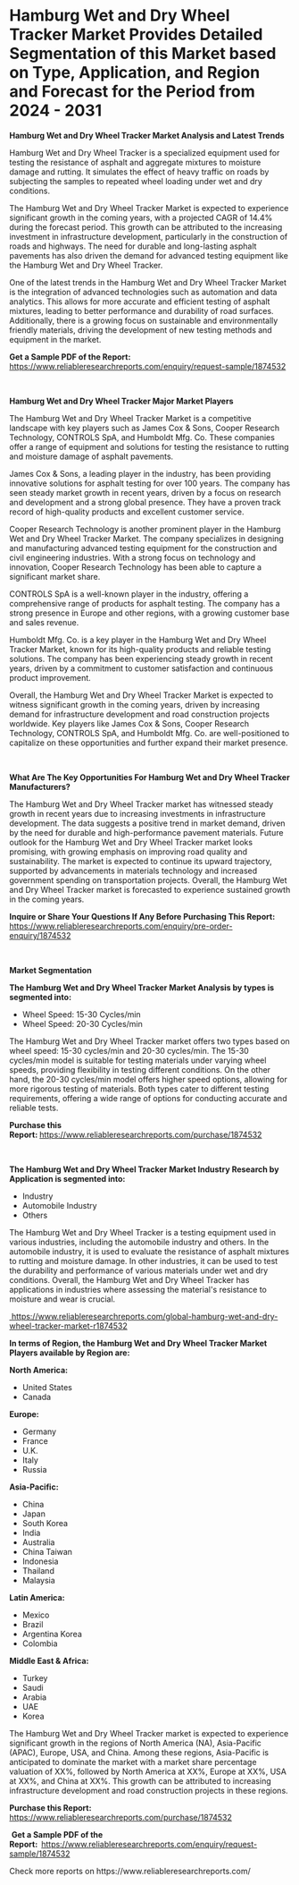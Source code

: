 <p><h1>Hamburg Wet and Dry Wheel Tracker Market Provides Detailed Segmentation of this Market based on Type, Application, and Region and Forecast for the Period from 2024 - 2031</h1></p><p><strong>Hamburg Wet and Dry Wheel Tracker Market Analysis and Latest Trends</strong></p>
<p><p>Hamburg Wet and Dry Wheel Tracker is a specialized equipment used for testing the resistance of asphalt and aggregate mixtures to moisture damage and rutting. It simulates the effect of heavy traffic on roads by subjecting the samples to repeated wheel loading under wet and dry conditions.</p><p>The Hamburg Wet and Dry Wheel Tracker Market is expected to experience significant growth in the coming years, with a projected CAGR of 14.4% during the forecast period. This growth can be attributed to the increasing investment in infrastructure development, particularly in the construction of roads and highways. The need for durable and long-lasting asphalt pavements has also driven the demand for advanced testing equipment like the Hamburg Wet and Dry Wheel Tracker.</p><p>One of the latest trends in the Hamburg Wet and Dry Wheel Tracker Market is the integration of advanced technologies such as automation and data analytics. This allows for more accurate and efficient testing of asphalt mixtures, leading to better performance and durability of road surfaces. Additionally, there is a growing focus on sustainable and environmentally friendly materials, driving the development of new testing methods and equipment in the market.</p></p>
<p><strong>Get a Sample PDF of the Report:&nbsp;</strong> <a href="https://www.reliableresearchreports.com/enquiry/request-sample/1874532">https://www.reliableresearchreports.com/enquiry/request-sample/1874532</a></p>
<p>&nbsp;</p>
<p><strong>Hamburg Wet and Dry Wheel Tracker Major Market Players</strong></p>
<p><p>The Hamburg Wet and Dry Wheel Tracker Market is a competitive landscape with key players such as James Cox & Sons, Cooper Research Technology, CONTROLS SpA, and Humboldt Mfg. Co. These companies offer a range of equipment and solutions for testing the resistance to rutting and moisture damage of asphalt pavements.</p><p>James Cox & Sons, a leading player in the industry, has been providing innovative solutions for asphalt testing for over 100 years. The company has seen steady market growth in recent years, driven by a focus on research and development and a strong global presence. They have a proven track record of high-quality products and excellent customer service.</p><p>Cooper Research Technology is another prominent player in the Hamburg Wet and Dry Wheel Tracker Market. The company specializes in designing and manufacturing advanced testing equipment for the construction and civil engineering industries. With a strong focus on technology and innovation, Cooper Research Technology has been able to capture a significant market share.</p><p>CONTROLS SpA is a well-known player in the industry, offering a comprehensive range of products for asphalt testing. The company has a strong presence in Europe and other regions, with a growing customer base and sales revenue.</p><p>Humboldt Mfg. Co. is a key player in the Hamburg Wet and Dry Wheel Tracker Market, known for its high-quality products and reliable testing solutions. The company has been experiencing steady growth in recent years, driven by a commitment to customer satisfaction and continuous product improvement.</p><p>Overall, the Hamburg Wet and Dry Wheel Tracker Market is expected to witness significant growth in the coming years, driven by increasing demand for infrastructure development and road construction projects worldwide. Key players like James Cox & Sons, Cooper Research Technology, CONTROLS SpA, and Humboldt Mfg. Co. are well-positioned to capitalize on these opportunities and further expand their market presence.</p></p>
<p>&nbsp;</p>
<p><strong>What Are The Key Opportunities For Hamburg Wet and Dry Wheel Tracker Manufacturers?</strong></p>
<p><p>The Hamburg Wet and Dry Wheel Tracker market has witnessed steady growth in recent years due to increasing investments in infrastructure development. The data suggests a positive trend in market demand, driven by the need for durable and high-performance pavement materials. Future outlook for the Hamburg Wet and Dry Wheel Tracker market looks promising, with growing emphasis on improving road quality and sustainability. The market is expected to continue its upward trajectory, supported by advancements in materials technology and increased government spending on transportation projects. Overall, the Hamburg Wet and Dry Wheel Tracker market is forecasted to experience sustained growth in the coming years.</p></p>
<p><strong>Inquire or Share Your Questions If Any Before Purchasing This Report:</strong> <a href="https://www.reliableresearchreports.com/enquiry/pre-order-enquiry/1874532">https://www.reliableresearchreports.com/enquiry/pre-order-enquiry/1874532</a></p>
<p>&nbsp;</p>
<p><strong>Market Segmentation</strong></p>
<p><strong>The Hamburg Wet and Dry Wheel Tracker Market Analysis by types is segmented into:</strong></p>
<p><ul><li>Wheel Speed: 15-30 Cycles/min</li><li>Wheel Speed: 20-30 Cycles/min</li></ul></p>
<p><p>The Hamburg Wet and Dry Wheel Tracker market offers two types based on wheel speed: 15-30 cycles/min and 20-30 cycles/min. The 15-30 cycles/min model is suitable for testing materials under varying wheel speeds, providing flexibility in testing different conditions. On the other hand, the 20-30 cycles/min model offers higher speed options, allowing for more rigorous testing of materials. Both types cater to different testing requirements, offering a wide range of options for conducting accurate and reliable tests.</p></p>
<p><strong>Purchase this Report:&nbsp;</strong><a href="https://www.reliableresearchreports.com/purchase/1874532">https://www.reliableresearchreports.com/purchase/1874532</a></p>
<p>&nbsp;</p>
<p><strong>The Hamburg Wet and Dry Wheel Tracker Market Industry Research by Application is segmented into:</strong></p>
<p><ul><li>Industry</li><li>Automobile Industry</li><li>Others</li></ul></p>
<p><p>The Hamburg Wet and Dry Wheel Tracker is a testing equipment used in various industries, including the automobile industry and others. In the automobile industry, it is used to evaluate the resistance of asphalt mixtures to rutting and moisture damage. In other industries, it can be used to test the durability and performance of various materials under wet and dry conditions. Overall, the Hamburg Wet and Dry Wheel Tracker has applications in industries where assessing the material's resistance to moisture and wear is crucial.</p></p>
<p><a href="https://www.reliableresearchreports.com/global-hamburg-wet-and-dry-wheel-tracker-market-r1874532">&nbsp;https://www.reliableresearchreports.com/global-hamburg-wet-and-dry-wheel-tracker-market-r1874532</a></p>
<p><strong>In terms of Region, the Hamburg Wet and Dry Wheel Tracker Market Players available by Region are:</strong></p>
<p>
    <p> <strong> North America: </strong>
        <ul>
            <li>United States</li>
            <li>Canada</li>
        </ul>
        </p> 
    <p> <strong> Europe: </strong>
        <ul>
            <li>Germany</li>
            <li>France</li>
            <li>U.K.</li>
            <li>Italy</li>
            <li>Russia</li>
        </ul>
        </p> 
    <p> <strong> Asia-Pacific: </strong>
        <ul>
            <li>China</li>
            <li>Japan</li>
            <li>South Korea</li>
            <li>India</li>
            <li>Australia</li>
            <li>China Taiwan</li>
            <li>Indonesia</li>
            <li>Thailand</li>
            <li>Malaysia</li>
        </ul>
        </p> 
    <p> <strong> Latin America: </strong>
        <ul>
            <li>Mexico</li>
            <li>Brazil</li>
            <li>Argentina Korea</li>
            <li>Colombia</li>
        </ul>
        </p> 
    <p> <strong> Middle East & Africa: </strong>
        <ul>
            <li>Turkey</li>
            <li>Saudi</li>
            <li>Arabia</li>
            <li>UAE</li>
            <li>Korea</li>
        </ul>
    </p>
    </p>
<p><p>The Hamburg Wet and Dry Wheel Tracker market is expected to experience significant growth in the regions of North America (NA), Asia-Pacific (APAC), Europe, USA, and China. Among these regions, Asia-Pacific is anticipated to dominate the market with a market share percentage valuation of XX%, followed by North America at XX%, Europe at XX%, USA at XX%, and China at XX%. This growth can be attributed to increasing infrastructure development and road construction projects in these regions.</p></p>
<p><strong>Purchase this Report: </strong><a href="https://www.reliableresearchreports.com/purchase/1874532">https://www.reliableresearchreports.com/purchase/1874532</a></p>
<p>&nbsp;<strong>Get a Sample PDF of the Report:&nbsp;&nbsp;</strong><a href="https://www.reliableresearchreports.com/enquiry/request-sample/1874532">https://www.reliableresearchreports.com/enquiry/request-sample/1874532</a></p>
<p><strong></strong></p>
<p>Check more reports on https://www.reliableresearchreports.com/</p>